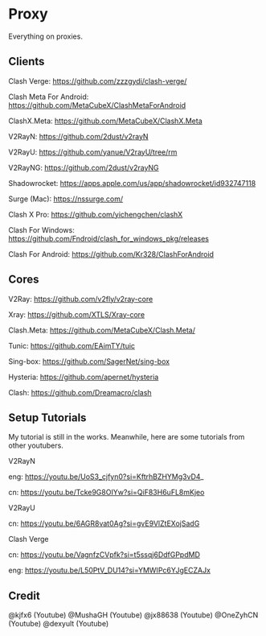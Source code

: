 # Proxy
Everything on proxies. 


## Clients 
Clash Verge: https://github.com/zzzgydi/clash-verge/

Clash Meta For Android: https://github.com/MetaCubeX/ClashMetaForAndroid

ClashX.Meta: https://github.com/MetaCubeX/ClashX.Meta

V2RayN: https://github.com/2dust/v2rayN

V2RayU: https://github.com/yanue/V2rayU/tree/rm

V2RayNG: https://github.com/2dust/v2rayNG

Shadowrocket: https://apps.apple.com/us/app/shadowrocket/id932747118

Surge (Mac): https://nssurge.com/



Clash X Pro: https://github.com/yichengchen/clashX

Clash For Windows: https://github.com/Fndroid/clash_for_windows_pkg/releases

Clash For Android: https://github.com/Kr328/ClashForAndroid

## Cores

V2Ray: https://github.com/v2fly/v2ray-core

Xray: https://github.com/XTLS/Xray-core

Clash.Meta: https://github.com/MetaCubeX/Clash.Meta/

Tunic: https://github.com/EAimTY/tuic

Sing-box: https://github.com/SagerNet/sing-box

Hysteria: https://github.com/apernet/hysteria

Clash: https://github.com/Dreamacro/clash

## Setup Tutorials 

My tutorial is still in the works. Meanwhile, here are some tutorials from other youtubers. 

V2RayN 

eng: https://youtu.be/UoS3_cjfyn0?si=KftrhBZHYMg3vD4_

cn: https://youtu.be/Tcke9G8OIYw?si=QiF83H6uFL8mKjeo

V2RayU

cn: https://youtu.be/6AGR8vat0Ag?si=gvE9VlZtEXojSadG

Clash Verge 

cn: https://youtu.be/VagnfzCVpfk?si=t5ssqj6DdfGPpdMD

eng: https://youtu.be/L50PtV_DU14?si=YMWIPc6YJgECZAJx

## Credit 
@kjfx6 (Youtube)
@MushaGH (Youtube)
@jx88638 (Youtube)
@OneZyhCN (Youtube)
@dexyult (Youtube)






